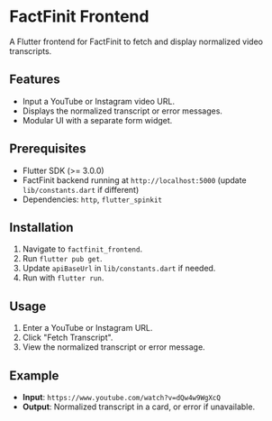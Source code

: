 # FactFinit Frontend

A Flutter frontend for FactFinit to fetch and display normalized video transcripts.

## Features
- Input a YouTube or Instagram video URL.
- Displays the normalized transcript or error messages.
- Modular UI with a separate form widget.

## Prerequisites
- Flutter SDK (>= 3.0.0)
- FactFinit backend running at `http://localhost:5000` (update `lib/constants.dart` if different)
- Dependencies: `http`, `flutter_spinkit`

## Installation
1. Navigate to `factfinit_frontend`.
2. Run `flutter pub get`.
3. Update `apiBaseUrl` in `lib/constants.dart` if needed.
4. Run with `flutter run`.

## Usage
1. Enter a YouTube or Instagram URL.
2. Click "Fetch Transcript".
3. View the normalized transcript or error message.

## Example
- **Input**: `https://www.youtube.com/watch?v=dQw4w9WgXcQ`
- **Output**: Normalized transcript in a card, or error if unavailable.
